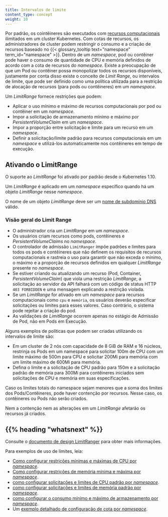 ```yaml
---
title: Intervalos de limite
content_type: concept
weight: 10
---
```


<!-- overview -->

Por padrão, os cointêineres são executados com [recursos computacionais](/docs/concepts/configuration/manage-resources-containers/) ilimitados em um cluster Kubernetes. Com cotas de recursos, os administradores de cluster podem restringir o consumo e a criação de recursos baseado no {{< glossary_tooltip text="namespace" term_id="namespace" >}}. Dentro de um _namespace_, pod ou contêiner pode haver o consumo de quantidade de CPU e memória definidos de acordo com a cota de recursos do _namespace_. Existe a preocupação de que um Pod ou contêiner possa monopolizar todos os recursos disponíveis, justamente por conta disso existe o conceito de _Limit Range_, ou intervalos de limite, que pode ser definido como uma política utilizada para a restrição de alocação de recursos (para pods ou contêineres) em um _namespace_.

<!-- body -->

Um _LimitRange_ fornece restrições que podem:

- Aplicar o uso mínimo e máximo de recursos computacionais por pod ou contêiner em um _namespace_.
- Impor a solicitação de armazenamento mínimo e máximo por _PersistentVolumeClaim_ em um _namespace_.
- Impor a proporção entre solicitação e limite para um recurso em um _namespace_.
- Definir a solicitação/limite padrão para recursos computacionais em um _namespace_ e utilizá-los automaticamente nos contêineres em tempo de execução.

## Ativando o LimitRange

O suporte ao _LimitRange_ foi ativado por padrão desde o Kubernetes 1.10.

Um _LimitRange_ é aplicado em um _namespace_ específico quando há um objeto _LimitRange_ nesse _namespace_.

O nome de um objeto _LimitRange_ deve ser um [nome de subdomínio DNS](/docs/concepts/overview/working-with-objects/names#dns-subdomain-names) válido.

### Visão geral do Limit Range

- O administrador cria um _LimitRange_ em um _namespace_.
- Os usuários criam recursos como pods, contêineres e _PersistentVolumeClaims_ no _namespace_.
- O controlador de admissão `LimitRanger` impõe padrões e limites para todos os pods e contêineres que não definem os requisitos de recursos computacionais e rastreia o uso para garantir que não exceda o mínimo, o máximo e a proporção de recursos definidos em qualquer _LimitRange_ presente no _namespace_.
- Se estiver criando ou atualizando um recurso (Pod, Container, _PersistentVolumeClaim_) que viola uma restrição _LimitRange_, a solicitação ao servidor da API falhará com um código de status HTTP `403 FORBIDDEN` e uma mensagem explicando a restrição violada.
- Se um _LimitRange_ for ativado em um _namespace_ para recursos computacionais como `cpu` e `memória`, os usuários deverão especificar solicitações ou limites para esses valores. Caso contrário, o sistema pode rejeitar a criação do pod.
- As validações de _LimitRange_ ocorrem apenas no estágio de Admissão de Pod, não em Pods em Execução.

Alguns exemplos de políticas que podem ser criadas utilizando os intervalos de limite são:

- Em um cluster de 2 nós com capacidade de 8 GiB de RAM e 16 núcleos, restrinja os Pods em um namespace para solicitar 100m de CPU com um limite máximo de 500m para CPU e solicitar 200Mi para memória com um limite máximo de 600Mi para memória.
- Defina o limite e a solicitação de CPU padrão para 150m e a solicitação padrão de memória para 300Mi para contêineres iniciados sem solicitações de CPU e memória em suas especificações.

Caso os limites totais do namespace sejam menores que a soma dos limites dos Pods/Contêineres, pode haver contenção por recursos. Nesse caso, os contêineres ou Pods não serão criados.

Nem a contenção nem as alterações em um _LimitRange_ afetarão os recursos já criados.

## {{% heading "whatsnext" %}}

Consulte o [documento de design LimitRanger](https://git.k8s.io/community/contributors/design-proposals/resource-management/admission_control_limit_range.md) para obter mais informações.

Para exemplos de uso de limites, leia:

- [Como configurar restrições mínimas e máximas de CPU por _namespace_](/docs/tasks/administer-cluster/manage-resources/cpu-constraint-namespace/).
- [Como configurar restrições de memória mínima e máxima por _namespace_](/docs/tasks/administer-cluster/manage-resources/memory-constraint-namespace/).
- [como configurar solicitações e limites de CPU padrão por _namespace_](/docs/tasks/administer-cluster/manage-resources/cpu-default-namespace/).
- [como configurar solicitações e limites de memória padrão por _namespace_](/docs/tasks/administer-cluster/manage-resources/memory-default-namespace/).
- [como configurar o consumo mínimo e máximo de armazenamento por _namespace_](/docs/tasks/administer-cluster/limit-storage-consumption/#limitrange-to-limit-requests-for-storage).
- Um [exemplo detalhado de configuração de cota por _namespace_](/docs/tasks/administer-cluster/manage-resources/quota-memory-cpu-namespace/).

